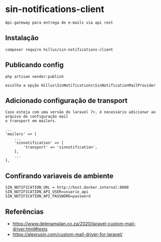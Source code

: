 # sin-notifications-client

    Api-gateway para entrega de e-mails via api rest

## Instalação

    composer require hillus/sin-notifications-client

## Publicando config 

    php artisan vendor:publish

    escolha a opção Hillus\SinNotifications\SinNotificationMailProvider

## Adicionado configuração de transport

    Caso esteja com uma versão do laravel 7+, é necessário adicionar ao arquivo de configuração mail
    o transport em mailers. 

    ...
    'mailers' => [
        ...
        'sinnotification' => [
            'transport' => 'sinnotification',
        ],
        ...
    ],

## Confirando variaveis de ambiente

    SIN_NOTIFICATION_URL = http://host.docker.internal:8080
    SIN_NOTIFICATION_API_USER=usuario_api
    SIN_NOTIFICATION_API_PASSWORD=password


## Referências

 - https://www.delenamalan.co.za/2020/laravel-custom-mail-driver.html#tests
 - https://alexrusin.com/custom-mail-driver-for-laravel/

